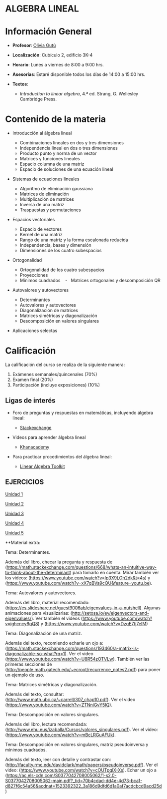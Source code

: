 # ALGEBRA LINEAL

# Información General

- **Profesor**: [Olivia Gutú](https://github.com/oliviagutu)

- **Localización**: Cubículo 2, edificio 3K-4

- **Horario**: Lunes a viernes de 8:00 a 9:00 hrs.


- **Asesorías**: Estaré disponible todos los días de 14:00 a 15:00 hrs. 

- **Textos**: 
    - *Introduction to linear algebra*, 4.ª ed. Strang, G. Wellesley Cambridge Press.


# Contenido de la materia

- Introducción al álgebra lineal
    -   Combinaciones lineales en dos y tres dimensiones
    -   Independencia lineal en dos o tres dimensiones
    -   Producto punto y norma de un vector
    -   Matrices y funciones lineales
    -   Espacio columna de una matriz
    -   Espacio de soluciones de una ecuación lineal

- Sistemas de ecuaciones lineales
   -    Algoritmo de eliminación gaussiana
   -    Matrices de eliminación
   -    Multiplicación de matrices
   -    Inversa de una  matriz
   -    Traspuestas y permutaciones

- Espacios vectoriales
    -   Espacio de vectores
    -   Kernel de una matriz
    -   Rango de una matriz y la forma escalonada reducida
    -   Independencia, bases y dimensión
    -   Dimensiones de los cuatro subespacios
  
- Ortogonalidad
    -   Ortogonalidad de los cuatro subespacios
    -   Proyecciones 
    -   Mínimos cuadrados
    -   Matrices ortogonales y descomposición QR 

- Autovalores y autovectores
    -   Determinantes
    -   Autovalores y autovectores
    -   Diagonalización de matrices
    -   Matrices simétricas y diagonalización 
    -   Descomposición en valores singulares  

- Aplicaciones selectas



# Calificación

La calificación del curso se realiza de la siguiente manera:

1. Exámenes semanales/quincenales (70%)
3. Examen final (20%)
4. Participación (incluye exposiciones) (10%)


## Ligas de interés

- Foro de preguntas y respuestas en matemáticas, incluyendo álgebra lineal:
    -   [Stackexchange](http://cs.stackexchange.com/)
    
- Videos para aprender álgebra lineal
    - [Khanacademy](https://www.khanacademy.org/math/linear-algebra)

- Para practicar procedimientos del álgebra lineal:
    -   [Linear Algebra Toolkit](http://www.math.odu.edu/~bogacki/cgi-bin/lat.cgi)
         


## EJERCICIOS
  
[Unidad 1](ejerciciosunidad1.md)

[Unidad 2](ejerciciosunidad2.md)

[Unidad 3](ejerciciosunidad3.md)

[Unidad 4](ejerciciosunidad4.md)

[Unidad 5](ejerciciosunidad5.md)


**Material extra:

Tema: Determinantes.

Además del libro, checar la pregunta y respuesta de (https://math.stackexchange.com/questions/668/whats-an-intuitive-way-to-think-about-the-determinant) para tomarlo en cuenta. Mirar también ver los videos: (https://www.youtube.com/watch?v=Ip3X9LOh2dk&t=4s) y  (https://www.youtube.com/watch?v=xX7qBVa9cQU&feature=youtu.be). 

Tema: Autovalores y autovectores.

Además del libro, material recomendado: (https://es.slideshare.net/guest9006ab/eigenvalues-in-a-nutshell). Algunas animaciones para visualizarlas: (http://setosa.io/ev/eigenvectors-and-eigenvalues/). Ver también el videos (https://www.youtube.com/watch?v=ighcncy6qQ8) y (https://www.youtube.com/watch?v=DzqE7tj7eIM)

Tema: Diagonalización de una matriz.

Además del texto, recomiendo echarle un ojo a:  (https://math.stackexchange.com/questions/193460/a-matrix-is-diagonalizable-so-what?rq=1). Ver el video (https://www.youtube.com/watch?v=U8R54zOTVLw). También ver las primeras secciones de (http://people.math.gatech.edu/~ecroot/recurrence_notes2.pdf) para poner un ejemplo de uso.

Tema: Matrices simétricas y diagonalización.

Además del texto, consultar: (http://www.math.ubc.ca/~carrell/307_chap10.pdf). Ver el video (https://www.youtube.com/watch?v=ZTNniGvY5IQ).

Tema: Descomposición en valores singulares.

Además del libro, lectura recomendada: (http://www.ehu.eus/izaballa/Cursos/valores_singulares.pdf). Ver el video: (https://www.youtube.com/watch?v=mBcLRGuAFUk).

Tema: Descomposición en valores singulares, matriz pseudoinversa y mínimos cuadrados. 

Además del texto, leer con detalle y contrastar con: (http://faculty.rmc.edu/davidclark/math/papers/pseudoinverse.pdf).  Ver el video: (https://www.youtube.com/watch?v=cOUTpqlX-Xs). Echar un ojo a (https://ac.els-cdn.com/S0377042708005062/1-s2.0-S0377042708005062-main.pdf?_tid=70b4cdad-dd4e-4d73-bca1-d827f6c54a56&acdnat=1523392322_3a186d9dfd6d1a0af7acdcbcd9acd25d)



  

